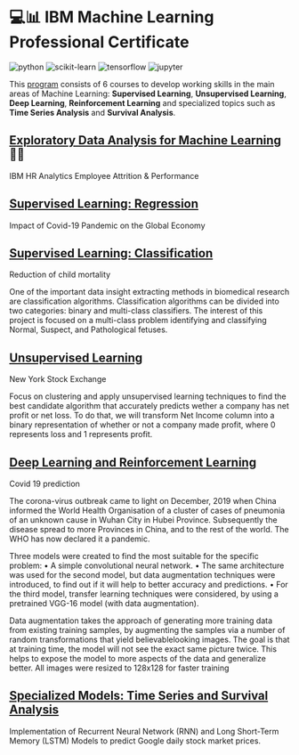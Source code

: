 
# 💻📊 IBM Machine Learning Professional Certificate

![python](https://img.shields.io/badge/-Python-3776AB?style=flat-square&logo=python&logoColor=white)
![scikit-learn](https://img.shields.io/badge/-scikit%20learn-F7931E?style=flat-square&logo=scikit-learn&logoColor=white)
![tensorflow](https://img.shields.io/badge/-Tensorflow-FF6F00?style=flat-square&logo=Tensorflow&logoColor=white)
![jupyter](https://img.shields.io/badge/-Jupyter-F37626?style=flat-square&logo=Jupyter&logoColor=white)

This [program](https://www.coursera.org/professional-certificates/ibm-machine-learning) consists of 6 courses to develop working skills 
in the main areas of Machine Learning: **Supervised Learning**, **Unsupervised Learning**, **Deep Learning**, **Reinforcement Learning** 
and specialized topics such as **Time Series Analysis** and **Survival Analysis**.

## [Exploratory Data Analysis for Machine Learning](https://github.com/Lefvou/IBM-Machine-Learning-Professional-Certificate/tree/main/1.%20Exploratory%20Data%20Analysis%20for%20Machine%20Learning)🐱‍👤

IBM HR Analytics Employee Attrition & Performance

## [Supervised Learning: Regression](https://github.com/Lefvou/IBM-Machine-Learning-Professional-Certificate/tree/main/2.%20Supervised%20Learning%20Regression)

Impact of Covid-19 Pandemic on the Global Economy

## [Supervised Learning: Classification](https://github.com/Lefvou/IBM-Machine-Learning-Professional-Certificate/tree/main/3.%20Supervised%20Learning%20Classification)

Reduction of child mortality

One of the important data insight extracting methods in biomedical research are classification algorithms. Classification algorithms 
can be divided into two categories: binary and multi-class classifiers. The interest of this project is focused on a multi-class problem 
identifying and classifying Normal, Suspect, and Pathological fetuses.

## [Unsupervised Learning](https://github.com/Lefvou/IBM-Machine-Learning-Professional-Certificate/tree/main/4.%20Unsupervised%20Learning)

New York Stock Exchange

Focus on clustering and apply unsupervised learning techniques to find the best candidate algorithm that accurately predicts 
wether a company has net profit or net loss. To do that, we will transform Net Income column into a binary representation 
of whether or not a company made profit, where 0 represents loss and 1 represents profit.

## [Deep Learning and Reinforcement Learning](https://github.com/Lefvou/IBM-Machine-Learning-Professional-Certificate/tree/main/5.%20Deep%20Learning%20and%20Reinforcement%20Learning)

Covid 19 prediction

The corona-virus outbreak came to light on December, 2019 when China informed the World Health Organisation of a cluster of cases 
of pneumonia of an unknown cause in Wuhan City in Hubei Province. Subsequently the disease spread to more Provinces in China, and
to the rest of the world. The WHO has now declared it a pandemic.

Three models were created to find the most suitable for the specific problem:
• A simple convolutional neural network.
• The same architecture was used for the second model, but data augmentation techniques were
introduced, to find out if it will help to better accuracy and predictions.
• For the third model, transfer learning techniques were considered, by using a pretrained VGG-16 model (with data augmentation).

Data augmentation takes the approach of generating more training data from existing training
samples, by augmenting the samples via a number of random transformations that yield believablelooking images. 
The goal is that at training time, the model will not see the exact same picture twice. 
This helps to expose the model to more aspects of the data and generalize better. 
All images were resized to 128x128 for faster training

## [Specialized Models: Time Series and Survival Analysis](https://github.com/Lefvou/IBM-Machine-Learning-Professional-Certificate/tree/main/6.%20Specialized%20Models%20Time%20Series%20and%20Survival%20Analysis)

Implementation of Recurrent Neural Network (RNN) and Long Short-Term Memory (LSTM) Models to predict Google daily stock market prices.
